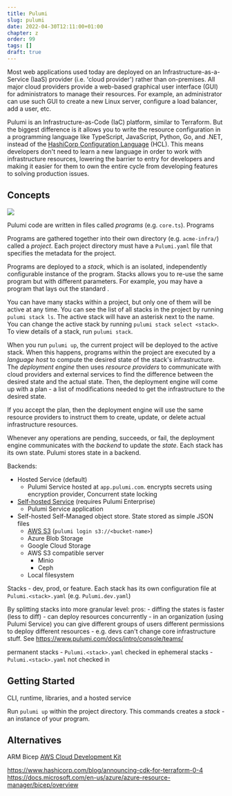 ```yaml
---
title: Pulumi
slug: pulumi
date: 2022-04-30T12:11:00+01:00
chapter: z
order: 99
tags: []
draft: true
---
```


Most web applications used today are deployed on an Infrastructure-as-a-Service (IaaS) provider (i.e. 'cloud provider') rather than on-premises. All major cloud providers provide a web-based graphical user interface (GUI) for administrators to manage their resources. For example, an administrator can use such GUI to create a new Linux server, configure a load balancer, add a user, etc.

Pulumi is an Infrastructure-as-Code (IaC) platform, similar to Terraform. But the biggest difference is it allows you to write the resource configuration in a programming language like TypeScript, JavaScript, Python, Go, and .NET, instead of the [HashiCorp Configuration Language](https://github.com/hashicorp/hcl) (HCL). This means developers don't need to learn a new language in order to work with infrastructure resources, lowering the barrier to entry for developers and making it easier for them to own the entire cycle from developing features to solving production issues.

## Concepts

![](https://www.pulumi.com/images/docs/pulumi-programming-model-diagram.svg)

Pulumi code are written in files called _programs_ (e.g. `core.ts`). Programs 

Programs are gathered together into their own directory (e.g. `acme-infra/`) called a _project_. Each project directory must have a `Pulumi.yaml` file that specifies the metadata for the project.

Programs are deployed to a _stack_, which is an isolated, independently configurable instance of the program. Stacks allows you to re-use the same program but with different parameters. For example, you may have a program that lays out the standard .

You can have many stacks within a project, but only one of them will be active at any time. You can see the list of all stacks in the project by running `pulumi stack ls`. The active stack will have an asterisk next to the name. You can change the active stack by running `pulumi stack select <stack>`. To view details of a stack, run `pulumi stack`.

When you run `pulumi up`, the current project will be deployed to the active stack. When this happens, programs within the project are executed by a _language host_ to compute the desired state of the stack's infrastructure. The _deployment engine_ then uses _resource providers_ to communicate with cloud providers and external services to find the difference between the desired state and the actual state. Then, the deployment engine will come up with a plan - a list of modifications needed to get the infrastructure to the desired state.

If you accept the plan, then the deployment engine will use the same resource providers to instruct them to create, update, or delete actual infrastructure resources.

Whenever any operations are pending, succeeds, or fail, the deployment engine communicates with the _backend_ to update the _state_. Each stack has its own state. Pulumi stores state in a backend.

Backends:

- Hosted Service (default)
  - Pulumi Service hosted at `app.pulumi.com`. encrypts secrets using encryption provider, Concurrent state locking
- [Self-hosted Service](https://www.pulumi.com/docs/guides/self-hosted/) (requires Pulumi Enterprise)
  - Pulumi Service application
- Self-hosted Self-Managed object store. State stored as simple JSON files
  - [AWS S3](https://www.pulumi.com/docs/intro/concepts/state/#logging-into-the-aws-s3-backend) (`pulumi login s3://<bucket-name>`)
  - Azure Blob Storage
  - Google Cloud Storage
  - AWS S3 compatible server
    - Minio
    - Ceph
  - Local filesystem

Stacks - dev, prod, or feature. Each stack has its own configuration file at `Pulumi.<stack>.yaml` (e.g. `Pulumi.dev.yaml`)

By splitting stacks into more granular level:
  pros:
    - diffing the states is faster (less to diff)
    - can deploy resources concurrently
    - in an organization (using Pulumi Service) you can give different groups of users different permissions to deploy different resources - e.g. devs can't change core infrastructure stuff. See https://www.pulumi.com/docs/intro/console/teams/

permanent stacks - `Pulumi.<stack>.yaml` checked in
ephemeral stacks - `Pulumi.<stack>.yaml` not checked in

## Getting Started

CLI, runtime, libraries, and a hosted service

Run `pulumi up` within the project directory. This commands creates a _stack_ - an instance of your program.

## Alternatives

ARM Bicep
[AWS Cloud Development Kit](https://aws.amazon.com/cdk/)

https://www.hashicorp.com/blog/announcing-cdk-for-terraform-0-4
https://docs.microsoft.com/en-us/azure/azure-resource-manager/bicep/overview
